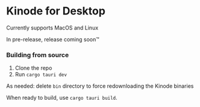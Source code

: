 # Kinode for Desktop

Currently supports MacOS and Linux

In pre-release, release coming soon™

### Building from source

1. Clone the repo
2. Run `cargo tauri dev`

As needed: delete `bin` directory to force redownloading the Kinode binaries

When ready to build, use `cargo tauri build`.